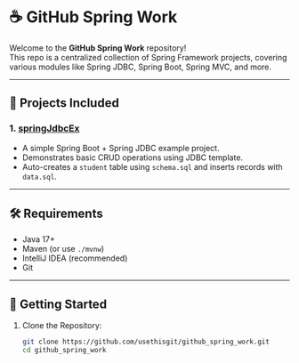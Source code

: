 # ☕ GitHub Spring Work

Welcome to the **GitHub Spring Work** repository!  
This repo is a centralized collection of Spring Framework projects, covering various modules like Spring JDBC, Spring Boot, Spring MVC, and more.

---

## 📁 Projects Included

### 1. [springJdbcEx](springJdbcEx/)
- A simple Spring Boot + Spring JDBC example project.
- Demonstrates basic CRUD operations using JDBC template.
- Auto-creates a `student` table using `schema.sql` and inserts records with `data.sql`.

---

## 🛠 Requirements

- Java 17+
- Maven (or use `./mvnw`)
- IntelliJ IDEA (recommended)
- Git

---

## 🚀 Getting Started

1. Clone the Repository:
   ```bash
   git clone https://github.com/usethisgit/github_spring_work.git
   cd github_spring_work

